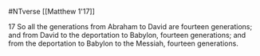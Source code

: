 #NTverse 
[[Matthew 1'17]]

17 So all the generations from Abraham to David are fourteen generations; and from David to the deportation to Babylon, fourteen generations; and from the deportation to Babylon to the Messiah, fourteen generations.